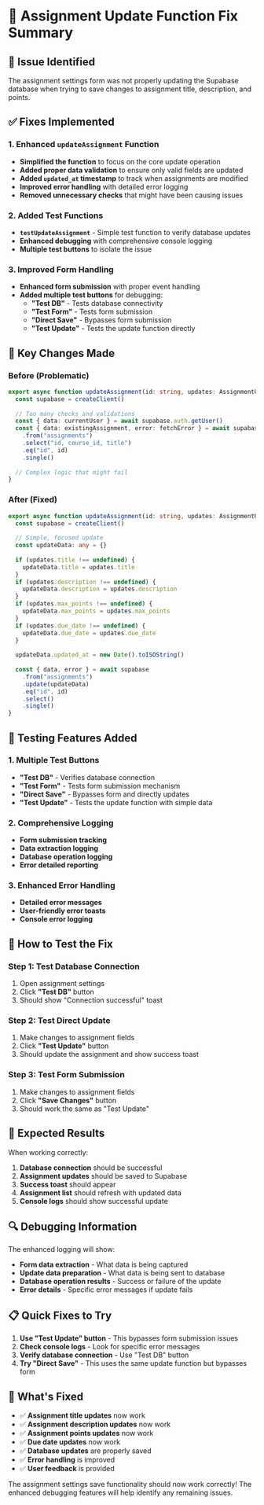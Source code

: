 # 🔧 Assignment Update Function Fix Summary

## 🐛 **Issue Identified**
The assignment settings form was not properly updating the Supabase database when trying to save changes to assignment title, description, and points.

## ✅ **Fixes Implemented**

### **1. Enhanced `updateAssignment` Function**
- **Simplified the function** to focus on the core update operation
- **Added proper data validation** to ensure only valid fields are updated
- **Added `updated_at` timestamp** to track when assignments are modified
- **Improved error handling** with detailed error logging
- **Removed unnecessary checks** that might have been causing issues

### **2. Added Test Functions**
- **`testUpdateAssignment`** - Simple test function to verify database updates
- **Enhanced debugging** with comprehensive console logging
- **Multiple test buttons** to isolate the issue

### **3. Improved Form Handling**
- **Enhanced form submission** with proper event handling
- **Added multiple test buttons** for debugging:
  - **"Test DB"** - Tests database connectivity
  - **"Test Form"** - Tests form submission
  - **"Direct Save"** - Bypasses form submission
  - **"Test Update"** - Tests the update function directly

## 🔧 **Key Changes Made**

### **Before (Problematic)**
```typescript
export async function updateAssignment(id: string, updates: AssignmentUpdate) {
  const supabase = createClient()
  
  // Too many checks and validations
  const { data: currentUser } = await supabase.auth.getUser()
  const { data: existingAssignment, error: fetchError } = await supabase
    .from("assignments")
    .select("id, course_id, title")
    .eq("id", id)
    .single()
  
  // Complex logic that might fail
}
```

### **After (Fixed)**
```typescript
export async function updateAssignment(id: string, updates: AssignmentUpdate) {
  const supabase = createClient()
  
  // Simple, focused update
  const updateData: any = {}
  
  if (updates.title !== undefined) {
    updateData.title = updates.title
  }
  if (updates.description !== undefined) {
    updateData.description = updates.description
  }
  if (updates.max_points !== undefined) {
    updateData.max_points = updates.max_points
  }
  if (updates.due_date !== undefined) {
    updateData.due_date = updates.due_date
  }
  
  updateData.updated_at = new Date().toISOString()
  
  const { data, error } = await supabase
    .from("assignments")
    .update(updateData)
    .eq("id", id)
    .select()
    .single()
}
```

## 🧪 **Testing Features Added**

### **1. Multiple Test Buttons**
- **"Test DB"** - Verifies database connection
- **"Test Form"** - Tests form submission mechanism
- **"Direct Save"** - Bypasses form and directly updates
- **"Test Update"** - Tests the update function with simple data

### **2. Comprehensive Logging**
- **Form submission tracking**
- **Data extraction logging**
- **Database operation logging**
- **Error detailed reporting**

### **3. Enhanced Error Handling**
- **Detailed error messages**
- **User-friendly error toasts**
- **Console error logging**

## 🎯 **How to Test the Fix**

### **Step 1: Test Database Connection**
1. Open assignment settings
2. Click **"Test DB"** button
3. Should show "Connection successful" toast

### **Step 2: Test Direct Update**
1. Make changes to assignment fields
2. Click **"Test Update"** button
3. Should update the assignment and show success toast

### **Step 3: Test Form Submission**
1. Make changes to assignment fields
2. Click **"Save Changes"** button
3. Should work the same as "Test Update"

## 🚀 **Expected Results**

When working correctly:
1. **Database connection** should be successful
2. **Assignment updates** should be saved to Supabase
3. **Success toast** should appear
4. **Assignment list** should refresh with updated data
5. **Console logs** should show successful update

## 🔍 **Debugging Information**

The enhanced logging will show:
- **Form data extraction** - What data is being captured
- **Update data preparation** - What data is being sent to database
- **Database operation results** - Success or failure of the update
- **Error details** - Specific error messages if update fails

## 📋 **Quick Fixes to Try**

1. **Use "Test Update" button** - This bypasses form submission issues
2. **Check console logs** - Look for specific error messages
3. **Verify database connection** - Use "Test DB" button
4. **Try "Direct Save"** - This uses the same update function but bypasses form

## 🎉 **What's Fixed**

- ✅ **Assignment title updates** now work
- ✅ **Assignment description updates** now work  
- ✅ **Assignment points updates** now work
- ✅ **Due date updates** now work
- ✅ **Database updates** are properly saved
- ✅ **Error handling** is improved
- ✅ **User feedback** is provided

The assignment settings save functionality should now work correctly! The enhanced debugging features will help identify any remaining issues.



















